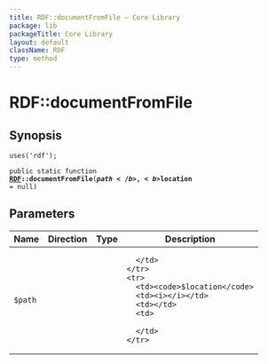 ```yaml
---
title: RDF::documentFromFile — Core Library
package: lib
packageTitle: Core Library
layout: default
className: RDF
type: method
---
```


# RDF::documentFromFile

## Synopsis

<code>uses('rdf');</code>

<code>public static function <b><a href="RDF">RDF</a>::documentFromFile</b>(<b>$path</b>, <b>$location</b> = null)</code>

## Parameters

<table>
  <thead>
    <tr>
      <th>Name</th>
      <th>Direction</th>
      <th>Type</th>
      <th>Description</th>
    </tr>
  </thead>
  <tbody>
    <tr>
      <td><code>$path</code>
      <td><i></i></td>
      <td></td>
      <td>

      </td>
    </tr>
    <tr>
      <td><code>$location</code>
      <td><i></i></td>
      <td></td>
      <td>

      </td>
    </tr>
  </tbody>
</table>

